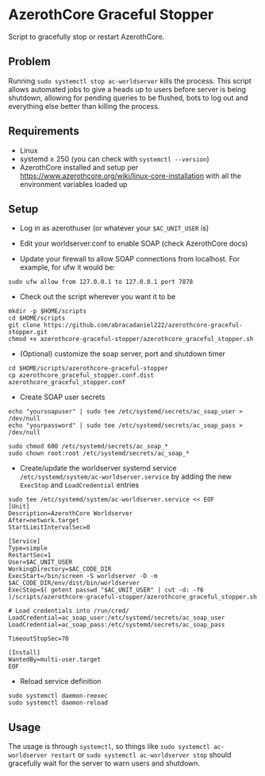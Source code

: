 # AzerothCore Graceful Stopper

Script to gracefully stop or restart AzerothCore.

## Problem

Running `sudo systemctl stop ac-worldserver` kills the process. This script allows automated jobs to give a heads up to users before server is being shutdown, allowing for pending queries to be flushed, bots to log out and everything else better than killing the process.

## Requirements

- Linux
- systemd ≥ 250 (you can check with `systemctl --version`)
- AzerothCore installed and setup per https://www.azerothcore.org/wiki/linux-core-installation with all the environment variables loaded up

## Setup

- Log in as azerothuser (or whatever your `$AC_UNIT_USER` is)

- Edit your worldserver.conf to enable SOAP (check AzerothCore docs)

- Update your firewall to allow SOAP connections from localhost. For example, for ufw it would be:

```
sudo ufw allow from 127.0.0.1 to 127.0.0.1 port 7878
```

- Check out the script wherever you want it to be

```
mkdir -p $HOME/scripts
cd $HOME/scripts
git clone https://github.com/abracadaniel222/azerothcore-graceful-stopper.git
chmod +x azerothcore-graceful-stopper/azerothcore_graceful_stopper.sh
```

- (Optional) customize the soap server, port and shutdown timer

```
cd $HOME/scripts/azerothcore-graceful-stopper
cp azerothcore_graceful_stopper.conf.dist azerothcore_graceful_stopper.conf
```

- Create SOAP user secrets

```
echo "yoursoapuser" | sudo tee /etc/systemd/secrets/ac_soap_user > /dev/null
echo "yourpassword" | sudo tee /etc/systemd/secrets/ac_soap_pass > /dev/null

sudo chmod 600 /etc/systemd/secrets/ac_soap_*
sudo chown root:root /etc/systemd/secrets/ac_soap_*
```

- Create/update the worldserver systemd service `/etc/systemd/system/ac-worldserver.service` by adding the new `ExecStop` and `LoadCredential` entries

```
sudo tee /etc/systemd/system/ac-worldserver.service << EOF
[Unit]
Description=AzerothCore Worldserver
After=network.target
StartLimitIntervalSec=0

[Service]
Type=simple
RestartSec=1
User=$AC_UNIT_USER
WorkingDirectory=$AC_CODE_DIR
ExecStart=/bin/screen -S worldserver -D -m $AC_CODE_DIR/env/dist/bin/worldserver
ExecStop=$( getent passwd "$AC_UNIT_USER" | cut -d: -f6 )/scripts/azerothcore-graceful-stopper/azerothcore_graceful_stopper.sh

# Load credentials into /run/cred/
LoadCredential=ac_soap_user:/etc/systemd/secrets/ac_soap_user
LoadCredential=ac_soap_pass:/etc/systemd/secrets/ac_soap_pass

TimeoutStopSec=70

[Install]
WantedBy=multi-user.target
EOF
```

- Reload service definition

```
sudo systemctl daemon-reexec
sudo systemctl daemon-reload
```

## Usage

The usage is through `systemctl`, so things like `sudo systemctl ac-worldserver restart` or `sudo systemctl ac-worldserver stop` should gracefully wait for the server to warn users and shutdown.
